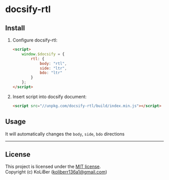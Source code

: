 # docsify-rtl

## Install

1. Configure docsify-rtl:

    ```html
    <script>
        window.$docsify = {
            rtl: {
                body: "rtl",
                side: "ltr",
                bdo: "ltr"
            }
        };
    </script>
    ```

2. Insert script into docsify document:

    ```html
    <script src="//unpkg.com/docsify-rtl/build/index.min.js"></script>
    ```

## Usage

It will automatically changes the `body`, `side`, `bdo` directions

---

## License

This project is licensed under the [MIT license](LICENSE).  
Copyright (c) KoLiBer (koliberr136a1@gmail.com)